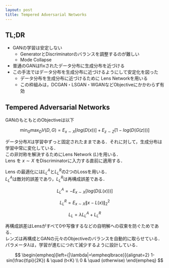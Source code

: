 ```yaml
---
layout: post
title: Tempered Adversarial Networks
---
```


## TL;DR
* GANの学習は安定しない
  * GeneratorとDiscriminatorのバランスを調整するのが難しい
  * Mode Collapse
* 普通のGANはfixされたデータ分布に生成分布を近づける
* この手法ではデータ分布を生成分布に近づけるようにして安定化を図った
  * データ分布を生成分布に近づけるために Lens Networkを用いる
  * この枠組みは，DCGAN・LSGAN・WGANなどObjectiveにかかわらず有効

## Tempered Adversarial Networks
GANのもともとのObjectiveは以下

$$ \min_G\max_DV(D,G)=E_{x\sim{X}}[log(D(x))]+E_{z\sim{Z}}[1-log(D(G(z)))]  $$  


データ分布$X$は学習中ずっと固定されたままである．それに対して，生成分布は学習中常に変化している．  
この非対称を解決するためにLens Network ($L$)を用いる．  
Lens を $x\sim{X}$ をDiscriminatorに入力する直前に適用する．
<img src>

Lens の最適化には$L^A_L$と$L^R_L$の2つのLossを用いる．  
$L^A_L$は敵対的誤差であり，$L^R_L$は再構成誤差である．  

$$ L^A_L=-E_{x\sim{X}}[log(D(L(x)))] $$  

$$ L^R_L=E_{x\sim{X}}\|x-L(x)\|^2_2 $$  

$$ L_L=\lambda L^A_L+L^R_L $$  

再構成誤差はLensがすべて0や写像するなどの自明解への収束を防ぐためである．  
レンズは再構成とGANの元々のObjectiveのバランスを自動的に取らせている．  
パラメータ$\lambda$は，学習が進むにつれて減少するように設計している．  

$$ \begin{empheq}[left={|\lambda|=\empheqlbrace}]{alignat=2}
1-sin(\frac{t\pi}{2K}) & \quad (t<K) \\
0 & \quad (otherwise)
\end{empheq} $$
